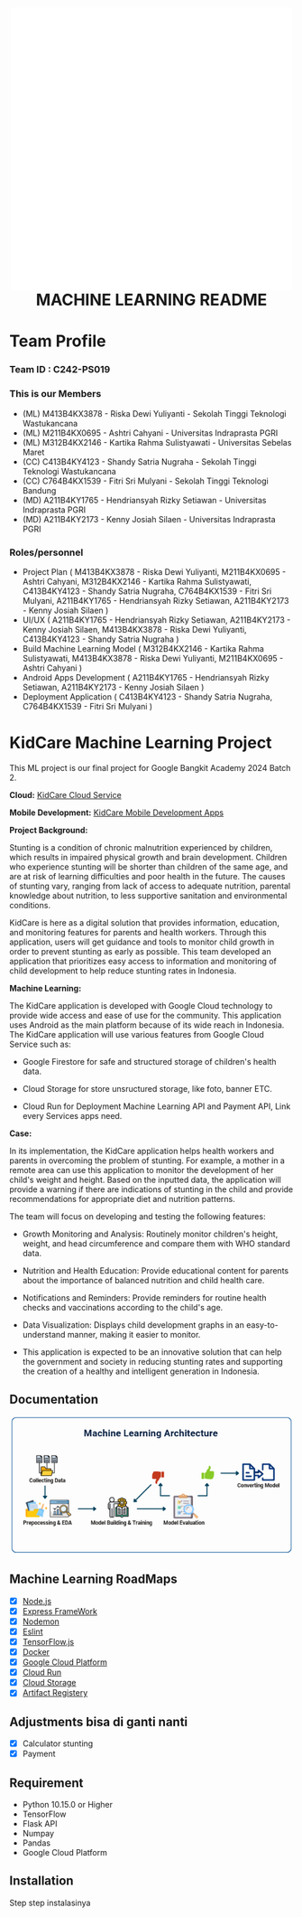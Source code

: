 <h1 align="center">
  <img align="center" src="./assets/Logo_KidCare.gif" width="500" />
  <br>
  MACHINE LEARNING README
</h1>

# Team Profile

### Team ID : C242-PS019

### This is our Members

* (ML) M413B4KX3878 - Riska Dewi Yuliyanti - Sekolah Tinggi Teknologi Wastukancana
* (ML) M211B4KX0695 - Ashtri Cahyani - Universitas Indraprasta PGRI
* (ML) M312B4KX2146 - Kartika Rahma Sulistyawati - Universitas Sebelas Maret
* (CC) C413B4KY4123 - Shandy Satria Nugraha - Sekolah Tinggi Teknologi Wastukancana
* (CC) C764B4KX1539 - Fitri Sri Mulyani	- Sekolah Tinggi Teknologi Bandung
* (MD) A211B4KY1765 - Hendriansyah Rizky Setiawan - Universitas Indraprasta PGRI
* (MD) A211B4KY2173 - Kenny Josiah Silaen - Universitas Indraprasta PGRI

### Roles/personnel

* Project Plan ( M413B4KX3878 - Riska Dewi Yuliyanti, M211B4KX0695 - Ashtri Cahyani, M312B4KX2146 - Kartika Rahma Sulistyawati, C413B4KY4123 - Shandy Satria Nugraha, C764B4KX1539 - Fitri Sri Mulyani, A211B4KY1765 - Hendriansyah Rizky Setiawan, A211B4KY2173 - Kenny Josiah Silaen )
* UI/UX ( A211B4KY1765 - Hendriansyah Rizky Setiawan, A211B4KY2173 - Kenny Josiah Silaen, M413B4KX3878 - Riska Dewi Yuliyanti, C413B4KY4123 - Shandy Satria Nugraha )
* Build Machine Learning Model ( M312B4KX2146 - Kartika Rahma Sulistyawati, M413B4KX3878 - Riska Dewi Yuliyanti, M211B4KX0695 - Ashtri Cahyani )
* Android Apps Development ( A211B4KY1765 - Hendriansyah Rizky Setiawan, A211B4KY2173 - Kenny Josiah Silaen )
* Deployment Application ( C413B4KY4123 - Shandy Satria Nugraha, C764B4KX1539 - Fitri Sri Mulyani )

# KidCare Machine Learning Project
This ML project is our final project for Google Bangkit Academy 2024 Batch 2.

**Cloud:**
[KidCare Cloud Service](https://github.com/KidCare-Capstone-Project/Cloud_computing)

**Mobile Development:**
[KidCare Mobile Development Apps](https://github.com/KidCare-Capstone-Project/MobileDev_Apps)

**Project Background:**

Stunting is a condition of chronic malnutrition experienced by children, which results in impaired physical growth and brain development. Children who experience stunting will be shorter than children of the same age, and are at risk of learning difficulties and poor health in the future. The causes of stunting vary, ranging from lack of access to adequate nutrition, parental knowledge about nutrition, to less supportive sanitation and environmental conditions.

KidCare is here as a digital solution that provides information, education, and monitoring features for parents and health workers. Through this application, users will get guidance and tools to monitor child growth in order to prevent stunting as early as possible. This team developed an application that prioritizes easy access to information and monitoring of child development to help reduce stunting rates in Indonesia.

**Machine Learning:**

The KidCare application is developed with Google Cloud technology to provide wide access and ease of use for the community. This application uses Android as the main platform because of its wide reach in Indonesia. The KidCare application will use various features from Google Cloud Service such as:

- Google Firestore for safe and structured storage of children's health data.

- Cloud Storage for store unsructured storage, like foto, banner ETC.

- Cloud Run for Deployment Machine Learning API and Payment API, Link every Services apps need.

**Case:**

In its implementation, the KidCare application helps health workers and parents in overcoming the problem of stunting. For example, a mother in a remote area can use this application to monitor the development of her child's weight and height. Based on the inputted data, the application will provide a warning if there are indications of stunting in the child and provide recommendations for appropriate diet and nutrition patterns.

The team will focus on developing and testing the following features:

- Growth Monitoring and Analysis: Routinely monitor children's height, weight, and head circumference and compare them with WHO standard data.

- Nutrition and Health Education: Provide educational content for parents about the importance of balanced nutrition and child health care.

- Notifications and Reminders: Provide reminders for routine health checks and vaccinations according to the child's age.

- Data Visualization: Displays child development graphs in an easy-to-understand manner, making it easier to monitor.

- This application is expected to be an innovative solution that can help the government and society in reducing stunting rates and supporting the creation of a healthy and intelligent generation in Indonesia.

## Documentation
<p align="center">
  <img src="./assets/ML_Architecture.png" width="500">
</p>

## Machine Learning RoadMaps
- [x] [Node.js](https://nodejs.org)
- [x] [Express FrameWork](https://hapi.dev)
- [x] [Nodemon](https://www.npmjs.com/package/nodemon)
- [x] [Eslint](https://eslint.org)
- [x] [TensorFlow.js](https://www.tensorflow.org/js?hl=en)
- [x] [Docker](https://docs.docker.com/reference/dockerfile)
- [x] [Google Cloud Platform](https://cloud.google.com)
- [x] [Cloud Run](https://cloud.google.com/run?hl=en)
- [x] [Cloud Storage](https://cloud.google.com/storage?hl=en)
- [x] [Artifact Registery](https://cloud.google.com/artifact-registry/docs?hl=idhttps://cloud.google.com/artifact-registry/docs?hl=id)

## Adjustments bisa di ganti nanti
- [x] Calculator stunting
- [x] Payment

## Requirement
* Python 10.15.0 or Higher
* TensorFlow
* Flask API
* Numpay
* Pandas
* Google Cloud Platform


## Installation
Step step instalasinya
